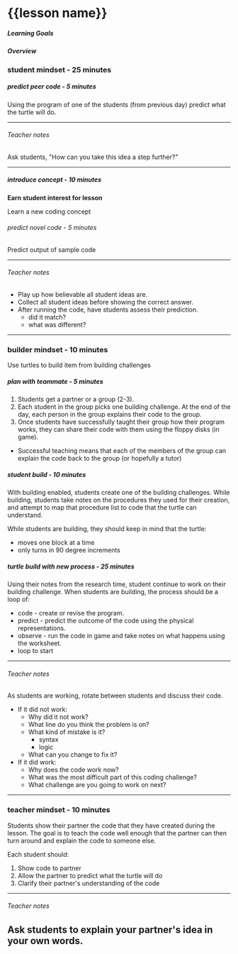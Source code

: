 # {{lesson name}}

##### Learning Goals

##### Overview

### student mindset - 25 minutes
##### predict peer code - 5 minutes
Using the program of one of the students (from previous day) predict what the turtle will do.

---
###### Teacher notes
Ask students, "How can you take this idea a step further?"

---

##### introduce concept - 10 minutes
**Earn student interest for lesson**

Learn a new coding concept

###### predict novel code - 5 minutes
Predict output of sample code

---
###### Teacher notes
- Play up how believable all student ideas are.
- Collect all student ideas before showing the correct answer.
- After running the code, have students assess their prediction.
  - did it match?
  - what was different?
---

### builder mindset - 10 minutes
Use turtles to build item from building challenges

##### plan with teammate - 5 minutes
1. Students get a partner or a group (2-3).
2. Each student in the group picks one building challenge. At the end of the day, each person in the group explains their code to the group.
3. Once students have successfully taught their group how their program works, they can share their code with them using the floppy disks (in game).
  - Successful teaching means that each of the members of the group can explain the code back to the group (or hopefully a tutor)

##### student build - 10 minutes
With building enabled, students create one of the building challenges. While building, students take notes on the procedures they used for their creation, and attempt to map that procedure list to code that the turtle can understand.

While students are building, they should keep in mind that the turtle:
  - moves one block at a time
  - only turns in 90 degree increments

##### turtle build with new process - 25 minutes
Using their notes from the research time, student continue to work on their building challenge. When students are building, the process should be a loop of:
  - code - create or revise the program.
  - predict - predict the outcome of the code using the physical representations.
  - observe - run the code in game and take notes on what happens using the worksheet.
  - loop to start

---
###### Teacher notes
  As students are working, rotate between students and discuss their code.
  - If it did not work:
    - Why did it not work?
    - What line do you think the problem is on?
    - What kind of mistake is it?
      - syntax
      - logic
    - What can you change to fix it?
  - If it did work:
    - Why does the code work now?
    - What was the most difficult part of this coding challenge?
    - What challenge are you going to work on next?
---


### teacher mindset - 10 minutes
Students show their partner the code that they have created during the lesson. The goal is to teach the code well enough that the partner can then turn around and explain the code to someone else.

Each student should:
1. Show code to partner
2. Allow the partner to predict what the turtle will do
3. Clarify their partner's understanding of the code

---
###### Teacher notes
Ask students to explain your partner's idea in your own words.
---
